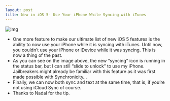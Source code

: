 ```yaml
---
layout: post
title: New in iOS 5- Use Your iPhone While Syncing with iTunes
---
```

![img](http://media.idownloadblog.com/wp-content/uploads/2011/06/iOS-5-sync_wm.jpeg)
* One more feature to make our ultimate list of new iOS 5 features is the ability to now use your iPhone while it is syncing with iTunes. Until now, you couldn’t use your iPhone or iDevice while it was syncing. This is now a thing of the past.
* As you can see on the image above, the new “syncing” icon is running in the status bar, but I can still “slide to unlock” to use my iPhone. Jailbreakers might already be familiar with this feature as it was first made possible with Synchronicity…
* Finally, we can now both sync and text at the same time, that is, if you’re not using iCloud Sync of course.
* Thanks to Nadal for the tip.

